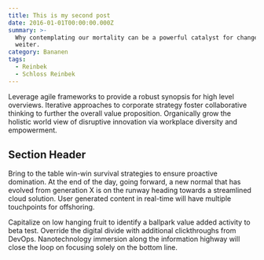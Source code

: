 ```yaml
---
title: This is my second post
date: 2016-01-01T00:00:00.000Z
summary: >-
  Why contemplating our mortality can be a powerful catalyst for change. Und so
  weiter.
category: Bananen
tags:
  - Reinbek
  - Schloss Reinbek
---
```

Leverage agile frameworks to provide a robust synopsis for high level overviews. Iterative approaches to corporate strategy foster collaborative thinking to further the overall value proposition. Organically grow the holistic world view of disruptive innovation via workplace diversity and empowerment.

## Section Header

Bring to the table win-win survival strategies to ensure proactive domination. At the end of the day, going forward, a new normal that has evolved from generation X is on the runway heading towards a streamlined cloud solution. User generated content in real-time will have multiple touchpoints for offshoring.

Capitalize on low hanging fruit to identify a ballpark value added activity to beta test. Override the digital divide with additional clickthroughs from DevOps. Nanotechnology immersion along the information highway will close the loop on focusing solely on the bottom line.
